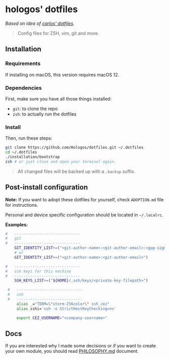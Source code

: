 # hologos' dotfiles

*Based on idea of [carlos' dotfiles](https://github.com/caarlos0/dotfiles).*

> Config files for ZSH, vim, git and more.

## Installation

### Requirements

If installing on macOS, this version requires macOS 12.

### Dependencies

First, make sure you have all those things installed:

- `git`: to clone the repo
- `zsh`: to actually run the dotfiles

### Install

Then, run these steps:

```bash
git clone https://github.com/Hologos/dotfiles.git ~/.dotfiles
cd ~/.dotfiles
./installation/bootstrap
zsh # or just close and open your terminal again.
```

> All changed files will be backed up with a `.backup` suffix.

## Post-install configuration

**Note:** If you want to adopt these dotfiles for yourself, check `ADOPTION.md` file for instructions.

Personal and device specific configuration should be located in `~/.localrc`.

**Examples:**

```bash
#   -----------------------------
#   git
#   -----------------------------
    GIT_IDENTITY_LIST+=("<git-author-name>:<git-author-email>:<gpg-signature-key>")
    # or
    GIT_IDENTITY_LIST+=("<git-author-name>:<git-author-email>")
```

```bash
#   -----------------------------
#   ssh keys for this machine
#   -----------------------------
    SSH_KEYS_LIST+=("${HOME}/.ssh/keys/<private-key-filepath>")
```

```bash
 #   -----------------------------
 #   ssh
 #   -----------------------------
     alias _="TERM=\"xterm-256color\" ssh_cez"
     alias sshi='ssh -o StrictHostKeyChecking=no'

     export CEZ_USERNAME="<company-username>"
```

## Docs

If you are interested why I made some decisions or if you want to create your own module, you should read [PHILOSOPHY.md](PHILOSOPHY.md) document.
